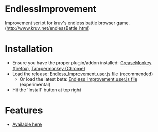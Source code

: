 EndlessImprovement
==================

Improvement script for kruv's endless battle browser game. (http://www.kruv.net/endlessBattle.html)


Installation
============

* Ensure you have the proper plugin/addon installed: [GreaseMonkey (firefox)](https://addons.mozilla.org/en-US/firefox/addon/greasemonkey/), [Tampermonkey (Chrome)](https://chrome.google.com/webstore/detail/tampermonkey/dhdgffkkebhmkfjojejmpbldmpobfkfo?hl=en)
* Load the release: [Endless_Improvement.user.js file](https://raw.githubusercontent.com/feildmaster/EndlessImprovement/release/Endless_Improvement.user.js) (recommended)
    * Or load the latest beta: [Endless_Improvement.user.js file](https://raw.githubusercontent.com/feildmaster/EndlessImprovement/master/Endless_Improvement.user.js) (experimental)
* Hit the 'Install' button at top right

Features
========

* [Available here](https://github.com/feildmaster/EndlessImprovement/wiki/Features)

